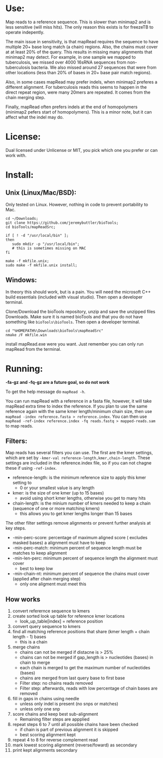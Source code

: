 # Use:

Map reads to a reference sequence. This is slower than
  minimap2 and is less sensitive (will miss hits). The
  only reason this exists is for freezeTB to operate
  indepently.

The main issue in sensitivity, is that mapRead requires
  the sequence to have multiple 20+ base long match
  (a chain) regions. Also, the chains must cover at at
  least 20% of the query. This results in missing many
  alignments that minimap2 may detect. For example, in
  one sample we mapped to tuberculosis, we missed over
  4000 16sRNA sequences from non-tuberculosis bacteria. We
  also missed around 27 sequences that were from other 
  locations (less than 20% of bases in 20+ base pair match
  regions).

Also, in some cases mapRead may prefer indels, when
  minimap2 preferes a different alignment. For
  tuberculosis reads this seems to happen in the direct
  repeat region, were many 20mers are repeated. It comes
  from the chain merging step.

Finally, mapRead often prefers indels at the end of
  homopolymers (minimap2 pefers start of homopolymers).
  This is a minor note, but it can affect what the indel
  may do.

# License:

Dual licensed under Unlicense or MIT, you pick which one
  you prefer or can work with.

# Install:

## Unix (Linux/Mac/BSD):

Only tested on Linux. However, nothing in code to prevent
  portability to Mac.

```
cd ~/Downloads;
git clone https://github.com/jeremybuttler/bioTools;
cd bioTools/mapReadSrc;

if [ ! -d "/usr/local/bin" ];
then
   sudo mkdir -p "/usr/local/bin";
   # this is sometimes missing on MAC
fi

make -f mkfile.unix;
sudo make -f mkfile.unix install;
```

## Windows:

In theory this should work, but is a pain. You will need
  the microsoft C++ build essentials (included with
  visual studio). Then open a developer terminal.

Clone/Download the bioTools repository, unzip and save the
  unzipped files Downloads. Make sure it is named
  bioTools and that you do not have something like
  `bioTools\bioTools`. Then open a developer terminal.

```
cd "%HOMEPATH%\Downloads\bioTools\mapReadSrc"
nmake /F mkfile.win
```

install mapRead.exe were you want. Just remember you can
  only run mapRead from the terminal.

# Running:

**-fa-gz and -fq-gz are a future goal, so do not work**

To get the help message do `mapRead -h`.

You can run mapRead with a reference in a fasta file,
  however, it will take mapRead extra time to index the
  reference. If you plan to use the same reference again
  with the same kmer length/minimum chain size, then use
  `mapRead -index reference.fasta > reference.index`. You
  can then
  use `mapRead -ref-index reference.index -fq reads.fastq > mapped-reads.sam`
  to map reads.

## Filters:

Map reads has several filters you can use. The first are
  the kmer settings, which are set
  by `-kmer-val reference-length,kmer,chain-length`. These
  settings are included in the reference.index file, so if
  you can not chagne these if using `-ref-index`.

- reference-length: is the minimum reference size to apply
  this kmer setting to
  - 0 or your smallest value is any length
- kmer: is the size of one kmer (up to 15 bases)
  - avoid using short kmer lengths, otherwise you get to
    many hits
- chain-length: is the minium number of kmers needed to
  keep a chain (sequence of one or more matching kmers)
  - this allows you to get kmer lengths longer than 15
    bases

The other filter settings remove alignments or prevent
  further analysis at key steps.

- -min-perc-score: percentage of maximum aligned score (
  excludes masked bases) a alignment must have to keep
- -min-perc-match: minimum percent of sequence length must
  be matches to keep alignment
- -min-len-perc: minimum percent of sequence length the
  alignment must cover
  - best to keep low
- -min-chain-nt: minimum percent of sequence the chains
  must cover (applied after chain merging step)
  - only one aligment must meet this

## How works

1. convert referernce sequence to kmers
2. create sorted look up table for reference kmer
   locations
   - look_up_table[index] = reference position
3. convert query sequence to kmers
4. find all matching reference positions that share
   (kmer length + chain length - 1) bases
   - this is a chain
5. merge chains
   - chains can not be merged if distacne is > 25%
   - chains can not be merged if gap_length is >
     nucleotides (bases) in chain to merge
   - each chain is merged to get the maximum number of
     nucleotides (bases)
   - chains are merged from last query base to first base
   - Filter step: no chains reads removed
   - Filter step: afterwards, reads with low percentage
     of chain bases are removed
6. fill in gaps in chains using needle
   - unless only indel is present (no snps or matches)
   - unless only one snp
7. score chains and keep best sub-alignment
   - Remaining filter steps are appplied
8. repeat steps 6 to 7 until all possible chains have
   been checked
   - if chain is part of previous alignment it is skipped
   - best scoring alignment kept
9. repeat 4 to 8 for reverse complement read
10. mark lowest scoring alignment (reverse/foward) as
    secondary
11. print kept alignments
    secondary
